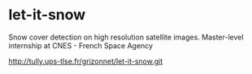 # let-it-snow
Snow cover detection on high resolution satellite images.
Master-level internship at CNES - French Space Agency

http://tully.ups-tlse.fr/grizonnet/let-it-snow.git

